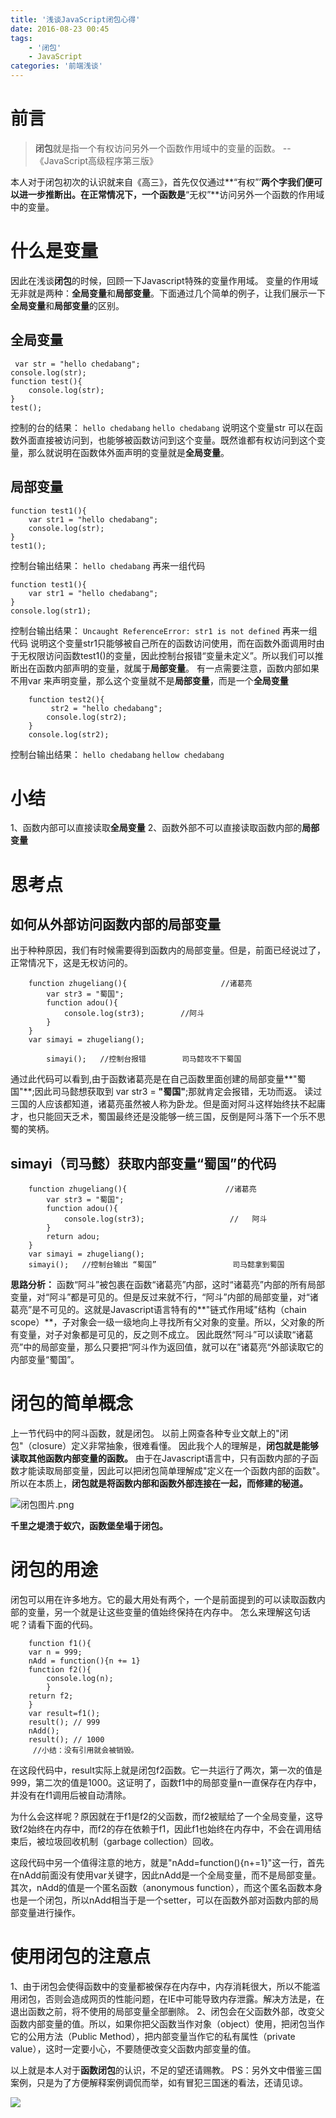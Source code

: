 ```yaml
---
title: '浅谈JavaScript闭包心得'
date: 2016-08-23 00:45
tags:
	- '闭包'
	- JavaScript
categories: '前端浅谈'
---
```


# 前言

> **闭包**就是指一个有权访问另外一个函数作用域中的变量的函数。
--《JavaScript高级程序第三版》


本人对于闭包初次的认识就来自《高三》，首先仅仅通过**“有权”’**两个字我们便可以进一步推断出。在正常情况下，一个函数是**“无权”**访问另外一个函数的作用域中的变量。

# 什么是变量
因此在浅谈**闭包**的时候，回顾一下Javascript特殊的变量作用域。
变量的作用域无非就是两种：**全局变量**和**局部变量**。下面通过几个简单的例子，让我们展示一下**全局变量**和**局部变量**的区别。

##  全局变量
     var str = "hello chedabang";
	console.log(str);
	function test(){
		console.log(str);
	}
	test();
控制的台的结果：
`hello chedabang`
`hello chedabang`
说明这个变量str 可以在函数外面直接被访问到，也能够被函数访问到这个变量。既然谁都有权访问到这个变量，那么就说明在函数体外面声明的变量就是**全局变量**。

##  局部变量
    function test1(){
		var str1 = "hello chedabang";
		console.log(str);
	}
	test1();
控制台输出结果：
`hello chedabang`
再来一组代码
   
    function test1(){
		var str1 = "hello chedabang";
	}
	console.log(str1);
控制台输出结果：
`Uncaught ReferenceError: str1 is not defined`
再来一组代码
说明这个变量str1只能够被自己所在的函数访问使用，而在函数外面调用时由于无权限访问函数test1()的变量，因此控制台报错“变量未定义”。所以我们可以推断出在函数内部声明的变量，就属于**局部变量**。
有一点需要注意，函数内部如果不用var 来声明变量，那么这个变量就不是**局部变量**，而是一个**全局变量**

```
    function test2(){
		 str2 = "hello chedabang";
		console.log(str2);
	}
	console.log(str2);
```

控制台输出结果：
`hello chedabang`
`hellow chedabang`

# 小结
1、函数内部可以直接读取**全局变量**
2、函数外部不可以直接读取函数内部的**局部变量** 

# 思考点

## 如何从外部访问函数内部的局部变量

出于种种原因，我们有时候需要得到函数内的局部变量。但是，前面已经说过了，正常情况下，这是无权访问的。  

```
    function zhugeliang(){                     //诸葛亮
		var str3 = "蜀国";
		function adou(){   
			console.log(str3);        //阿斗
		}
	}
	var simayi = zhugeliang();     
	    
        simayi();   //控制台报错        司马懿攻不下蜀国
```

通过此代码可以看到,由于函数诸葛亮是在自己函数里面创建的局部变量**"蜀国"**;因此司马懿想获取到 var str3 = **"蜀国"**;那就肯定会报错，无功而返。
读过三国的人应该都知道，诸葛亮虽然被人称为卧龙。但是面对阿斗这样始终扶不起庸才，也只能回天乏术，蜀国最终还是没能够一统三国，反倒是阿斗落下一个乐不思蜀的笑柄。

## simayi（司马懿）获取内部变量“蜀国”的代码

```
    function zhugeliang(){                      //诸葛亮
		var str3 = "蜀国";
		function adou(){
			console.log(str3);                   //   阿斗
		}
		return adou;
	}
	var simayi = zhugeliang();
    simayi();   //控制台输出 “蜀国”                 司马懿拿到蜀国
```


**思路分析：**
 函数“阿斗”被包裹在函数“诸葛亮”内部，这时“诸葛亮”内部的所有局部变量，对“阿斗”都是可见的。但是反过来就不行，“阿斗”内部的局部变量，对“诸葛亮”是不可见的。这就是Javascript语言特有的**"链式作用域"结构（chain scope）**，子对象会一级一级地向上寻找所有父对象的变量。所以，父对象的所有变量，对子对象都是可见的，反之则不成立。
因此既然“阿斗”可以读取“诸葛亮”中的局部变量，那么只要把“阿斗作为返回值，就可以在”诸葛亮“外部读取它的内部变量“蜀国”。

# 闭包的简单概念
上一节代码中的阿斗函数，就是闭包。
以前上网查各种专业文献上的"闭包"（closure）定义非常抽象，很难看懂。
因此我个人的理解是，**闭包就是能够读取其他函数内部变量的函数。**
由于在Javascript语言中，只有函数内部的子函数才能读取局部变量，因此可以把闭包简单理解成"定义在一个函数内部的函数"。
所以在本质上，**闭包就是将函数内部和函数外部连接在一起，而修建的秘道。**

![闭包图片.png](http://upload-images.jianshu.io/upload_images/2064035-37b67d2deb8d4b51.png?imageMogr2/auto-orient/strip%7CimageView2/2/w/1240)


**千里之堤溃于蚁穴，函数堡垒塌于闭包。**

# 闭包的用途
闭包可以用在许多地方。它的最大用处有两个，一个是前面提到的可以读取函数内部的变量，另一个就是让这些变量的值始终保持在内存中。
怎么来理解这句话呢？请看下面的代码。

```
    function f1(){
	var n = 999;
	nAdd = function(){n += 1}
	function f2(){
		console.log(n);
	    }
	return f2;
    }
    var result=f1();
    result(); // 999
    nAdd();
    result(); // 1000
     //小结：没有引用就会被销毁。
```

在这段代码中，result实际上就是闭包f2函数。它一共运行了两次，第一次的值是999，第二次的值是1000。这证明了，函数f1中的局部变量n一直保存在内存中，并没有在f1调用后被自动清除。

为什么会这样呢？原因就在于f1是f2的父函数，而f2被赋给了一个全局变量，这导致f2始终在内存中，而f2的存在依赖于f1，因此f1也始终在内存中，不会在调用结束后，被垃圾回收机制（garbage collection）回收。

这段代码中另一个值得注意的地方，就是"nAdd=function(){n+=1}"这一行，首先在nAdd前面没有使用var关键字，因此nAdd是一个全局变量，而不是局部变量。其次，nAdd的值是一个匿名函数（anonymous function），而这个匿名函数本身也是一个闭包，所以nAdd相当于是一个setter，可以在函数外部对函数内部的局部变量进行操作。

# 使用闭包的注意点
1、由于闭包会使得函数中的变量都被保存在内存中，内存消耗很大，所以不能滥用闭包，否则会造成网页的性能问题，在IE中可能导致内存泄露。解决方法是，在退出函数之前，将不使用的局部变量全部删除。
2、闭包会在父函数外部，改变父函数内部变量的值。所以，如果你把父函数当作对象（object）使用，把闭包当作它的公用方法（Public Method），把内部变量当作它的私有属性（private value），这时一定要小心，不要随便改变父函数内部变量的值。

以上就是本人对于**函数闭包**的认识，不足的望还请赐教。
PS：另外文中借鉴三国案例，只是为了方便解释案例调侃而举，如有冒犯三国迷的看法，还请见谅。

![](http://upload-images.jianshu.io/upload_images/2064035-cda6ca619b271841.jpg?imageMogr2/auto-orient/strip%7CimageView2/2/w/1240)
